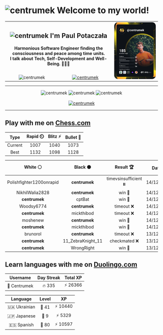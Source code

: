 <h1>
  <img
    src="https://emojis.slackmojis.com/emojis/images/1531849430/4246/blob-sunglasses.gif"
    width="30"
    alt="centrumek"
  />
  Welcome to my world!
</h1>

<table>
  <tbody>
    <tr>
      <td align="center" width="70%" colspan="2">
        <h2>
          <img
            src="https://raw.githubusercontent.com/MartinHeinz/MartinHeinz/master/wave.gif"
            width="30px"
            alt="centrumek"
          />
          I'm Paul Potaczała
        </h2>
        <h4>
          Harmonious Software Engineer finding the consciousness and peace among time units.
          <br/>
          I talk about Tech, Self-Development and Well-Being. 🌿🧘🚀
        </h4>
      </td>
      <td width="30%" rowspan="2">
        <a href="https://app.daily.dev/centrumek">
          <img
            src="./devcard.svg"
            alt="centrumek"
          />
        </a>
      </td>
    </tr>
    <tr align="center">
      <td>
        <img
          src="https://komarev.com/ghpvc/?username=centrumek&label=visitors&color=0e75b6&style=flat"
          alt="centrumek"
        >
      </td>
      <td>
        <a href="https://stackoverflow.com/users/14496012/centrumek">
          <img
            src="https://stackoverflow.com/users/flair/14496012.png?theme=dark"
            alt="centrumek"
          >
        </a>
      </td>
    </tr>
  </tbody>
</table>

---
<div align="center">
  <img 
    src="https://github-readme-stats.vercel.app/api?username=centrumek&show_icons=true&count_private=true&theme=dark&hide_border=true&hide=issues,contribs&bg_color=00000000"
    alt="centrumek"
  />
  <img
    src="https://github-readme-stats.vercel.app/api/top-langs/?username=centrumek&layout=compact&hide_border=true&theme=dark&bg_color=00000000&langs_count=6&exclude_repo=air-statistic-app"
    alt="centrumek"
  />
  <img 
    src="https://github-readme-streak-stats.herokuapp.com?user=centrumek&theme=dark&hide_border=true&background=FFFFFF00"
    alt="centrumek"
  />
  <br/>
  <br/>
  <a href="https://www.buymeacoffee.com/centrumek">
    <img
      src="https://cdn.buymeacoffee.com/buttons/v2/default-orange.png"
      height="50"
      width="210"
      alt="centrumek"
    />
  </a>
</div>

---

## Play with me on [Chess.com](https://www.chess.com/member/centrumek)

<div align="center">
<!--START_SECTION:chessStats-->
<!-- Automatically generated with https://github.com/Balastrong/chess-stats-action -->

| Type | Rapid ⏲️ | Blitz ⚡ | Bullet 🔫 |
|:---:|:---:|:---:|:---:|
| Current | 1007 | 1040 | 1073 |
| Best | 1132 | 1098 | 1128 |

| White ⚪ | Black ⚫ | Result 🏆 | Date 📅 | Position 🗺️ | Type 🕕 |
|:---:|:---:|:---:|:---:|:---:|:---:|
| Polishfighter1200onrapid | **centrumek** | timevsinsufficient ⏸️ | 14/12/2023 | <a href="http://www.ee.unb.ca/cgi-bin/tervo/fen.pl?select=8/7k/8/1r5r/3q4/6K1/8/8 b - -">Link</a> | Bullet |
| NikhilWalia2828 | **centrumek** | win 🥇 | 14/12/2023 | <a href="http://www.ee.unb.ca/cgi-bin/tervo/fen.pl?select=7B/pp4K1/2p5/2k5/8/1P6/P1P3b1/7r w - -">Link</a> | Bullet |
| **centrumek** | cptBat | win 🥇 | 14/12/2023 | <a href="http://www.ee.unb.ca/cgi-bin/tervo/fen.pl?select=6k1/pp3p2/3Kp1p1/3p1p2/4r3/7P/P5R1/8 b - -">Link</a> | Bullet |
| Woodsy6774 | **centrumek** | timeout ❌ | 14/12/2023 | <a href="http://www.ee.unb.ca/cgi-bin/tervo/fen.pl?select=8/6P1/p2k4/1p1p4/3Q4/2P4K/8/8 b - -">Link</a> | Bullet |
| **centrumek** | mickthibod | timeout ❌ | 14/12/2023 | <a href="http://www.ee.unb.ca/cgi-bin/tervo/fen.pl?select=8/1k4p1/1p2N2b/p7/P1R5/1K2p2r/8/8 w - -">Link</a> | Bullet |
| moshenew | **centrumek** | win 🥇 | 14/12/2023 | <a href="http://www.ee.unb.ca/cgi-bin/tervo/fen.pl?select=k7/8/1p1p1p2/2p1pP2/P3P1P1/3Pb2P/K1n5/8 w - -">Link</a> | Bullet |
| **centrumek** | mickthibod | win 🥇 | 14/12/2023 | <a href="http://www.ee.unb.ca/cgi-bin/tervo/fen.pl?select=1r4k1/5ppp/8/p2p4/K2R4/N7/q6P/3R4 b - -">Link</a> | Bullet |
| brunorol | **centrumek** | timeout ❌ | 13/12/2023 | <a href="http://www.ee.unb.ca/cgi-bin/tervo/fen.pl?select=8/8/1p6/p7/P5R1/k7/2K5/8 b - -">Link</a> | Blitz |
| **centrumek** | 11_ZebraKnight_11 | checkmated ❌ | 13/12/2023 | <a href="http://www.ee.unb.ca/cgi-bin/tervo/fen.pl?select=5k2/5p2/6pK/6Pr/r4b2/4n3/8/8 w - -">Link</a> | Blitz |
| **centrumek** | WrongRight | win 🥇 | 13/12/2023 | <a href="http://www.ee.unb.ca/cgi-bin/tervo/fen.pl?select=r2q1rk1/ppp1nppp/2nb4/3p4/1P1P4/P1P1PN2/5PPP/RNBQK2R b KQ b3">Link</a> | Blitz |

<!--END_SECTION:chessStats-->
</div>

## Learn languages with me on [Duolingo.com](https://www.duolingo.com/profile/Centrumek)

<div align="center">
<!--START_SECTION:duolingoStats-->
<!-- Automatically generated with https://github.com/centrumek/duolingo-readme-stats-->

| Username | Day Streak | Total XP |
|:---:|:---:|:---:|
| 👤 Centrumek | 🔥 335 | ⚡ 26366 |

| Language | Level | XP |
|:---:|:---:|:---:|
| 🇺🇦 Ukrainian | 👑 41 | ⚡ 10440 |
| 🇯🇵 Japanese | 👑 9 | ⚡ 5329 |
| 🇪🇸 Spanish | 👑 80 | ⚡ 10597 |

<!--END_SECTION:duolingoStats-->
</div>
<!--
**centrumek/centrumek** is a ✨ _special_ ✨ repository because its `README.md` (this file) appears on your GitHub profile.

Here are some ideas to get you started:

- 🔭 I’m currently working on ...
- 🌱 I’m currently learning ...
- 👯 I’m looking to collaborate on ...
- 🤔 I’m looking for help with ...
- 💬 Ask me about ...
- 📫 How to reach me: ...
- 😄 Pronouns: ...
- ⚡ Fun fact: ...
-->
